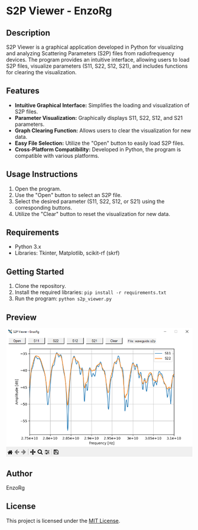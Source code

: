 # S2P Viewer - EnzoRg

## Description

S2P Viewer is a graphical application developed in Python for visualizing and analyzing Scattering Parameters (S2P) files from radiofrequency devices. The program provides an intuitive interface, allowing users to load S2P files, visualize parameters (S11, S22, S12, S21), and includes functions for clearing the visualization.

## Features

- **Intuitive Graphical Interface:** Simplifies the loading and visualization of S2P files.
- **Parameter Visualization:** Graphically displays S11, S22, S12, and S21 parameters.
- **Graph Clearing Function:** Allows users to clear the visualization for new data.
- **Easy File Selection:** Utilize the "Open" button to easily load S2P files.
- **Cross-Platform Compatibility:** Developed in Python, the program is compatible with various platforms.

## Usage Instructions

1. Open the program.
2. Use the "Open" button to select an S2P file.
3. Select the desired parameter (S11, S22, S12, or S21) using the corresponding buttons.
4. Utilize the "Clear" button to reset the visualization for new data.

## Requirements

- Python 3.x
- Libraries: Tkinter, Matplotlib, scikit-rf (skrf)

## Getting Started

1. Clone the repository.
2. Install the required libraries: `pip install -r requirements.txt`
3. Run the program: `python s2p_viewer.py`

## Preview

![S2P Viewer Preview](image.png)

## Author

EnzoRg

## License

This project is licensed under the [MIT License](LICENSE).

